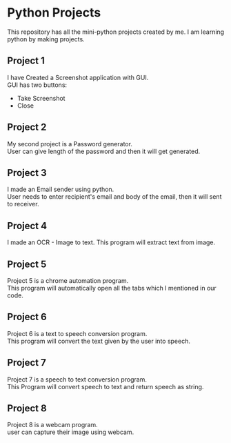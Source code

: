 # Python Projects

This repository has all the mini-python projects created by me.
I am learning python by making projects.

## Project 1

I have Created a Screenshot application with GUI.  
GUI has two buttons:  
- Take Screenshot
- Close

  
  
## Project 2  

My second project is a Password generator.  
User can give length of the password and then it will get generated.  

  
  
## Project 3  

I made an Email sender using python.  
User needs to enter recipient's email and body of the email, then it will sent to receiver.  

  
  
## Project 4  

I made an OCR - Image to text.
This program will extract text from image.  

  
  
## Project 5  

Project 5 is a chrome automation program.  
This program will automatically open all the tabs which I mentioned in our code.  

  
  
## Project 6  

Project 6 is a text to speech conversion program.  
This program will convert the text given by the user into speech.  

  
  
## Project 7  

Project 7 is a speech to text conversion program.  
This Program will convert speech to text and return speech as string.  



## Project 8  

Project 8 is a webcam program.  
user can capture their image using webcam.
